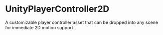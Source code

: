 UnityPlayerController2D
=======================

A customizable player controller asset that can be dropped into any scene for immediate 2D motion support.

